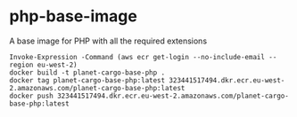 # php-base-image
A base image for PHP with all the required extensions

```
Invoke-Expression -Command (aws ecr get-login --no-include-email --region eu-west-2)
docker build -t planet-cargo-base-php .
docker tag planet-cargo-base-php:latest 323441517494.dkr.ecr.eu-west-2.amazonaws.com/planet-cargo-base-php:latest
docker push 323441517494.dkr.ecr.eu-west-2.amazonaws.com/planet-cargo-base-php:latest
```